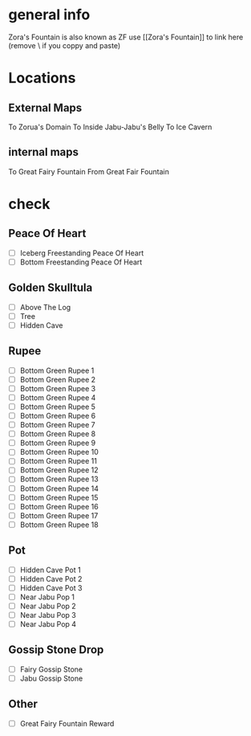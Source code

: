 # general info 
Zora's Fountain is also known as ZF use \[\[Zora's Fountain]] to link here (remove \\ if you coppy and paste)
# Locations
## External Maps
To Zorua's Domain
To Inside Jabu-Jabu's Belly
To Ice Cavern
## internal maps
To Great Fairy Fountain
From Great Fair Fountain

# check
## Peace Of Heart
- [ ] Iceberg Freestanding Peace Of Heart
- [ ] Bottom Freestanding Peace Of Heart
## Golden Skulltula
- [ ] Above The Log
- [ ] Tree
- [ ] Hidden Cave
## Rupee
- [ ] Bottom Green Rupee 1
- [ ] Bottom Green Rupee 2
- [ ] Bottom Green Rupee 3
- [ ] Bottom Green Rupee 4
- [ ] Bottom Green Rupee 5
- [ ] Bottom Green Rupee 6
- [ ] Bottom Green Rupee 7
- [ ] Bottom Green Rupee 8
- [ ] Bottom Green Rupee 9
- [ ] Bottom Green Rupee 10
- [ ] Bottom Green Rupee 11
- [ ] Bottom Green Rupee 12
- [ ] Bottom Green Rupee 13
- [ ] Bottom Green Rupee 14
- [ ] Bottom Green Rupee 15
- [ ] Bottom Green Rupee 16
- [ ] Bottom Green Rupee 17
- [ ] Bottom Green Rupee 18
## Pot
- [ ] Hidden Cave Pot 1
- [ ] Hidden Cave Pot 2
- [ ] Hidden Cave Pot 3
- [ ] Near Jabu Pop 1
- [ ] Near Jabu Pop 2
- [ ] Near Jabu Pop 3
- [ ] Near Jabu Pop 4
## Gossip Stone Drop
- [ ] Fairy Gossip Stone
- [ ] Jabu Gossip Stone
## Other
- [ ] Great Fairy Fountain Reward